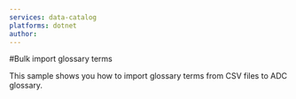 ```yaml
---
services: data-catalog
platforms: dotnet
author: 
---
```

#Bulk import glossary terms

This sample shows you how to import glossary terms from CSV files to ADC glossary.


